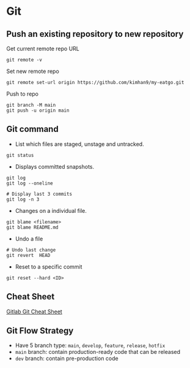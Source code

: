 # Git

## Push an existing repository to new repository

Get current remote repo URL
```
git remote -v
```

Set new remote repo
```
git remote set-url origin https://github.com/kimhan9/my-eatgo.git
```

Push to repo
```
git branch -M main
git push -u origin main
```

## Git command

- List which files are staged, unstage and untracked.
```
git status
```

- Displays committed snapshots.
```
git log
git log --oneline

# Display last 3 commits
git log -n 3
```

- Changes on a individual file.
```
git blame <filename>
git blame README.md
```

- Undo a file
```
# Undo last change
git revert  HEAD
```

- Reset to a specific commit
```
git reset --hard <ID>
```

## Cheat Sheet

[Gitlab Git Cheat Sheet](https://about.gitlab.com/images/press/git-cheat-sheet.pdf)

## Git Flow Strategy

- Have 5 branch type: `main`, `develop`, `feature`, `release`, `hotfix`
- `main` branch: contain production-ready code that can be released
- `dev` branch: contain pre-production code